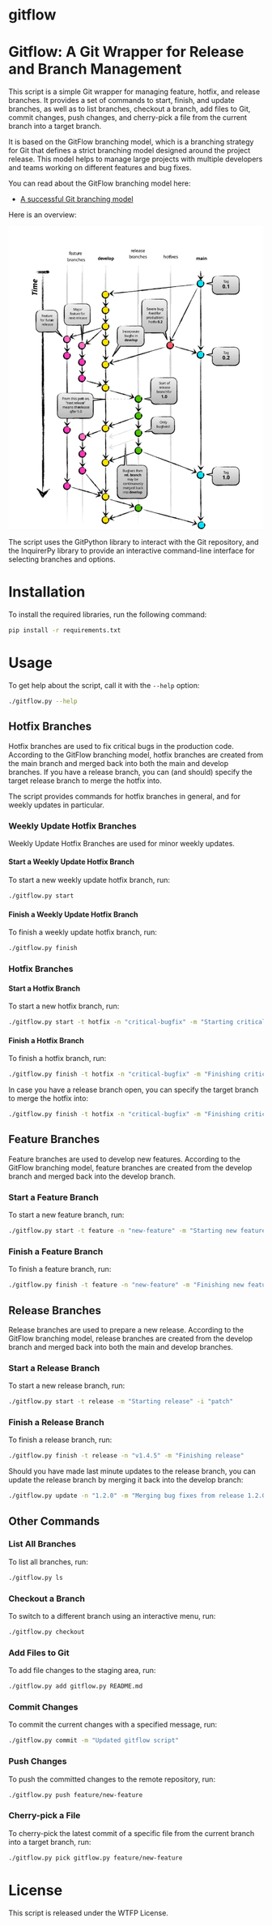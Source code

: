# gitflow

# Gitflow: A Git Wrapper for Release and Branch Management


This script is a simple Git wrapper for managing feature, hotfix, and release branches.
It provides a set of commands to start, finish, and update branches, as well as to list
branches, checkout a branch, add files to Git, commit changes, push changes, and
cherry-pick a file from the current branch into a target branch.

It is based on the GitFlow branching model, which is a branching strategy for Git that
defines a strict branching model designed around the project release. This model helps
to manage large projects with multiple developers and teams working on different features
and bug fixes.

You can read about the GitFlow branching model here:

- [A successful Git branching model](https://nvie.com/posts/a-successful-git-branching-model/)

Here is an overview:

![](git-branching-model.svg)

The script uses the GitPython library to interact with the Git repository, and the
InquirerPy library to provide an interactive command-line interface for selecting
branches and options.

# Installation

To install the required libraries, run the following command:

```bash
pip install -r requirements.txt
```

# Usage

To get help about the script, call it with the `--help` option:

```bash
./gitflow.py --help
```

## Hotfix Branches

Hotfix branches are used to fix critical bugs in the production code. According to the
GitFlow branching model, hotfix branches are created from the main branch and merged
back into both the main and develop branches. If you have a release branch, you can
(and should) specify the target release branch to merge the hotfix into.

The script provides commands for hotfix branches in general, and for weekly updates
in particular.

### Weekly Update Hotfix Branches

Weekly Update Hotfix Branches are used for minor weekly updates.

#### Start a Weekly Update Hotfix Branch

To start a new weekly update hotfix branch, run:

```bash
./gitflow.py start
```

#### Finish a Weekly Update Hotfix Branch

To finish a weekly update hotfix branch, run:

```bash
./gitflow.py finish
```


### Hotfix Branches

#### Start a Hotfix Branch

To start a new hotfix branch, run:

```bash
./gitflow.py start -t hotfix -n "critical-bugfix" -m "Starting critical bugfix hotfix"
```

#### Finish a Hotfix Branch

To finish a hotfix branch, run:

```bash
./gitflow.py finish -t hotfix -n "critical-bugfix" -m "Finishing critical bugfix hotfix"
```

In case you have a release branch open, you can specify the target branch to merge the
hotfix into:

```bash
./gitflow.py finish -t hotfix -n "critical-bugfix" -m "Finishing critical bugfix hotfix" -tb "release/v1.4.5"
```


## Feature Branches

Feature branches are used to develop new features. According to the GitFlow branching
model, feature branches are created from the develop branch and merged back into the
develop branch.

### Start a Feature Branch

To start a new feature branch, run:

```bash
./gitflow.py start -t feature -n "new-feature" -m "Starting new feature"
```

### Finish a Feature Branch

To finish a feature branch, run:

```bash
./gitflow.py finish -t feature -n "new-feature" -m "Finishing new feature"
```


## Release Branches

Release branches are used to prepare a new release. According to the GitFlow branching
model, release branches are created from the develop branch and merged back into both
the main and develop branches.

### Start a Release Branch

To start a new release branch, run:

```bash
./gitflow.py start -t release -m "Starting release" -i "patch"
```

### Finish a Release Branch

To finish a release branch, run:

```bash
./gitflow.py finish -t release -n "v1.4.5" -m "Finishing release"
```

Should you have made last minute updates to the release branch, you can update the
release branch by merging it back into the develop branch:

```bash
./gitflow.py update -n "1.2.0" -m "Merging bug fixes from release 1.2.0"
```

## Other Commands

### List All Branches

To list all branches, run:

```bash
./gitflow.py ls
```

### Checkout a Branch

To switch to a different branch using an interactive menu, run:

```bash
./gitflow.py checkout
```

### Add Files to Git

To add file changes to the staging area, run:

```bash
./gitflow.py add gitflow.py README.md
```

### Commit Changes

To commit the current changes with a specified message, run:

```bash
./gitflow.py commit -m "Updated gitflow script"
```

### Push Changes

To push the committed changes to the remote repository, run:

```bash
./gitflow.py push feature/new-feature
```

### Cherry-pick a File

To cherry-pick the latest commit of a specific file from the current branch into a target branch, run:

```bash
./gitflow.py pick gitflow.py feature/new-feature
```

# License

This script is released under the WTFP License.
